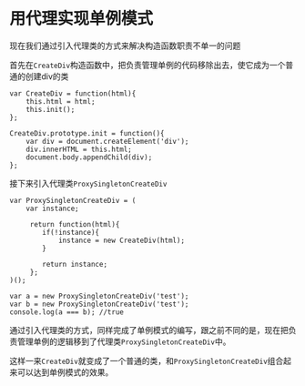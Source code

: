 # 用代理实现单例模式

现在我们通过引入代理类的方式来解决构造函数职责不单一的问题

首先在`CreateDiv`构造函数中，把负责管理单例的代码移除出去，使它成为一个普通的创建div的类

    var CreateDiv = function(html){
        this.html = html;
        this.init();
    };

    CreateDiv.prototype.init = function(){
        var div = document.createElement('div');
        div.innerHTML = this.html;
        document.body.appendChild(div);
    };

接下来引入代理类`ProxySingletonCreateDiv`

    var ProxySingletonCreateDiv = (
        var instance;

         return function(html){
            if(!instance){
                instance = new CreateDiv(html);
            }

            return instance;
         };
    )();

    var a = new ProxySingletonCreateDiv('test');
    var b = new ProxySingletonCreateDiv('test');
    console.log(a === b); //true

通过引入代理类的方式，同样完成了单例模式的编写，跟之前不同的是，现在把负责管理单例的逻辑移到了代理类`ProxySingletonCreateDiv`中。

这样一来`CreateDiv`就变成了一个普通的类，和`ProxySingletonCreateDiv`组合起来可以达到单例模式的效果。
